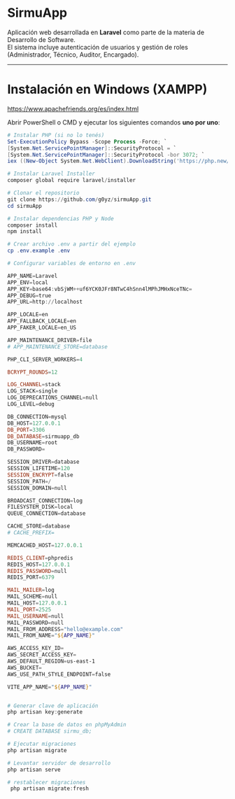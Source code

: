 # SirmuApp

Aplicación web desarrollada en **Laravel** como parte de la materia de Desarrollo de Software.  
El sistema incluye autenticación de usuarios y gestión de roles (Administrador, Técnico, Auditor, Encargado).

---

# Instalación en Windows (XAMPP)
https://www.apachefriends.org/es/index.html

Abrir PowerShell o CMD y ejecutar los siguientes comandos **uno por uno**:

```powershell
# Instalar PHP (si no lo tenés)
Set-ExecutionPolicy Bypass -Scope Process -Force; `
[System.Net.ServicePointManager]::SecurityProtocol = `
[System.Net.ServicePointManager]::SecurityProtocol -bor 3072; `
iex ((New-Object System.Net.WebClient).DownloadString('https://php.new/install/windows/8.4'))

# Instalar Laravel Installer
composer global require laravel/installer

# Clonar el repositorio
git clone https://github.com/g0yz/sirmuApp.git
cd sirmuApp

# Instalar dependencias PHP y Node
composer install
npm install

# Crear archivo .env a partir del ejemplo
cp .env.example .env

# Configurar variables de entorno en .env

APP_NAME=Laravel
APP_ENV=local
APP_KEY=base64:vbSjWM++uf6YCK0JFr8NTwC4hSnn4lMPhJMHxNceTNc=
APP_DEBUG=true
APP_URL=http://localhost

APP_LOCALE=en
APP_FALLBACK_LOCALE=en
APP_FAKER_LOCALE=en_US

APP_MAINTENANCE_DRIVER=file
# APP_MAINTENANCE_STORE=database

PHP_CLI_SERVER_WORKERS=4

BCRYPT_ROUNDS=12

LOG_CHANNEL=stack
LOG_STACK=single
LOG_DEPRECATIONS_CHANNEL=null
LOG_LEVEL=debug

DB_CONNECTION=mysql
DB_HOST=127.0.0.1
DB_PORT=3306
DB_DATABASE=sirmuapp_db
DB_USERNAME=root
DB_PASSWORD=

SESSION_DRIVER=database
SESSION_LIFETIME=120
SESSION_ENCRYPT=false
SESSION_PATH=/
SESSION_DOMAIN=null

BROADCAST_CONNECTION=log
FILESYSTEM_DISK=local
QUEUE_CONNECTION=database

CACHE_STORE=database
# CACHE_PREFIX=

MEMCACHED_HOST=127.0.0.1

REDIS_CLIENT=phpredis
REDIS_HOST=127.0.0.1
REDIS_PASSWORD=null
REDIS_PORT=6379

MAIL_MAILER=log
MAIL_SCHEME=null
MAIL_HOST=127.0.0.1
MAIL_PORT=2525
MAIL_USERNAME=null
MAIL_PASSWORD=null
MAIL_FROM_ADDRESS="hello@example.com"
MAIL_FROM_NAME="${APP_NAME}"

AWS_ACCESS_KEY_ID=
AWS_SECRET_ACCESS_KEY=
AWS_DEFAULT_REGION=us-east-1
AWS_BUCKET=
AWS_USE_PATH_STYLE_ENDPOINT=false

VITE_APP_NAME="${APP_NAME}"


# Generar clave de aplicación
php artisan key:generate

# Crear la base de datos en phpMyAdmin
# CREATE DATABASE sirmu_db;

# Ejecutar migraciones
php artisan migrate

# Levantar servidor de desarrollo
php artisan serve

# restablecer migraciones
 php artisan migrate:fresh